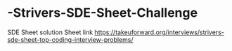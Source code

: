 # -Strivers-SDE-Sheet-Challenge
SDE Sheet solution 
Sheet link https://takeuforward.org/interviews/strivers-sde-sheet-top-coding-interview-problems/
